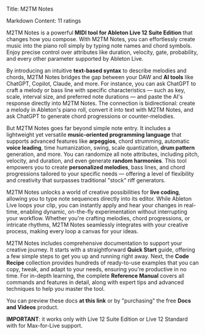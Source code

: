 Title: M2TM Notes

Markdown Content:
11 ratings

M2TM Notes is a powerful **MIDI tool for Ableton Live 12 Suite Edition** that changes how you compose. With M2TM Notes, you can effortlessly create music into the piano roll simply by typing note names and chord symbols. Enjoy precise control over attributes like duration, velocity, gate, probability, and every other parameter supported by Ableton Live.

By introducing an intuitive **text-based syntax** to describe melodies and chords, M2TM Notes bridges the gap between your DAW and **AI tools** like ChatGPT, Copilot, Claude, and more. For instance, you can ask ChatGPT to craft a melody or bass line with specific characteristics — such as key, scale, interval size, and preferred note durations — and paste the AI's response directly into M2TM Notes. The connection is bidirectional: create a melody in Ableton's piano roll, convert it into text with M2TM Notes, and ask ChatGPT to generate chord progressions or counter-melodies.

But M2TM Notes goes far beyond simple note entry. It includes a lightweight yet versatile **music-oriented programming language** that supports advanced features like **arpeggios**, chord strumming, automatic **voice leading**, time humanization, swing, scale quantization, **drum pattern** generation, and more. You can randomize all note attributes, including pitch, velocity, and duration, and even generate **random harmonies**. This tool empowers you to create **personalized melodies**, bass lines, and chord progressions tailored to your specific needs — offering a level of flexibility and creativity that surpasses traditional "stock" riff generators.

M2TM Notes unlocks a world of creative possibilities for **live coding**, allowing you to type note sequences directly into its editor. While Ableton Live loops your clip, you can instantly apply and hear your changes in real-time, enabling dynamic, on-the-fly experimentation without interrupting your workflow. Whether you're crafting melodies, chord progressions, or intricate rhythms, M2TM Notes seamlessly integrates with your creative process, making every loop a canvas for your ideas.

M2TM Notes includes comprehensive documentation to support your creative journey. It starts with a straightforward **Quick Start** guide, offering a few simple steps to get you up and running right away. Next, the **Code Recipe** collection provides hundreds of ready-to-use examples that you can copy, tweak, and adapt to your needs, ensuring you're productive in no time. For in-depth learning, the complete **Reference Manual** covers all commands and features in detail, along with expert tips and advanced techniques to help you master the tool.

You can preview these docs **at this link** or by "purchasing" the free **Docs and Videos** product.

**IMPORTANT**: it works only with Live 12 Suite Edition or Live 12 Standard with for Max-for-Live support.
